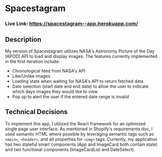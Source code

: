 # Spacestagram
### Live Link: https://spacestagram--app.herokuapp.com/
## Description
My version of Spacestagram utilizes NASA's Astronomy Picture of the Day (APOD) API to load and display images. The features currently implemented in the first iteration include:
* Chronological feed from NASA's API
* Like/Unlike images
* Loading state when waiting for NASA's API to return fetched data
* Date selection (start date and end date) to allow the user to indicate which days images they would like to view
* Pop up to alert the user if the entered date range is invalid

## Technical Decisions
To implement this app, I utilized the React framework for an optimized single page user interface. As mentioned in Shopify's requirements doc, I used semantic HTML where possible by leveraging semantic tags such as `<main>`, `<header>`, and alt properties for `<img>` tags. Currently, my application has two stateful smart components (App and ImageCard both contain state) and two functional components (ImageCardList and DateSelect). 


